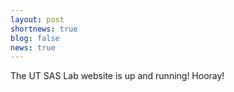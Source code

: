 ```yaml
---
layout: post
shortnews: true
blog: false
news: true
---
```

The UT SAS Lab website is up and running! Hooray!